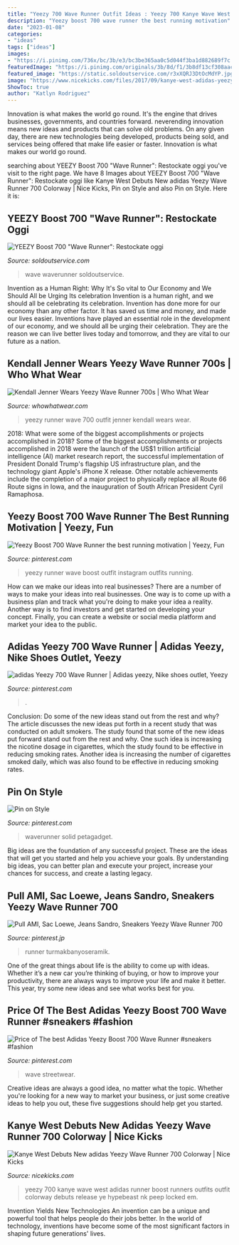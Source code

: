 ```yaml
---
title: "Yeezy 700 Wave Runner Outfit Ideas : Yeezy 700 Kanye Wave West Adidas Runner Boost Runners Outfits Outfit Colorway Debuts Release Ye Hypebeast Nk Peep Locked Em"
description: "Yeezy boost 700 wave runner the best running motivation"
date: "2023-01-08"
categories:
- "ideas"
tags: ["ideas"]
images:
- "https://i.pinimg.com/736x/bc/3b/e3/bc3be365aa0c5d044f3ba1d882689f7c.jpg"
featuredImage: "https://i.pinimg.com/originals/3b/8d/f1/3b8df13cf308aaccb5507ca498b300ff.jpg"
featured_image: "https://static.soldoutservice.com/r3xXQRJ3DtOcMdYP.jpg"
image: "https://www.nicekicks.com/files/2017/09/kanye-west-adidas-yeezy-wave-runner-700.jpg"
ShowToc: true
author: "Katlyn Rodriguez"
---
```



Innovation is what makes the world go round. It's the engine that drives businesses, governments, and countries forward. neverending innovation means new ideas and products that can solve old problems. On any given day, there are new technologies being developed, products being sold, and services being offered that make life easier or faster. Innovation is what makes our world go round.

	

		
searching about YEEZY Boost 700 &quot;Wave Runner&quot;: Restockate oggi you've visit to the right page. We have 8 Images about YEEZY Boost 700 &quot;Wave Runner&quot;: Restockate oggi like Kanye West Debuts New adidas Yeezy Wave Runner 700 Colorway | Nice Kicks, Pin on Style and also Pin on Style. Here it is:
		
    
## YEEZY Boost 700 &quot;Wave Runner&quot;: Restockate Oggi

<img loading=lazy src="https://static.soldoutservice.com/r3xXQRJ3DtOcMdYP.jpg" onerror="this.onerror=null;this.src='https://tse4.mm.bing.net/th?id=OIP.MjZptGOVETWgP5Kw4LmergHaE6&amp;pid=15.1';" alt="YEEZY Boost 700 &quot;Wave Runner&quot;: Restockate oggi">

_Source: soldoutservice.com_

>wave waverunner soldoutservice. 

	

Invention as a Human Right: Why It's So vital to Our Economy and We Should All be Urging Its celebration
Invention is a human right, and we should all be celebrating its celebration. Invention has done more for our economy than any other factor. It has saved us time and money, and made our lives easier.
Inventions have played an essential role in the development of our economy, and we should all be urging their celebration. They are the reason we can live better lives today and tomorrow, and they are vital to our future as a nation.

    
## Kendall Jenner Wears Yeezy Wave Runner 700s | Who What Wear

<img loading=lazy src="https://cdn.cliqueinc.com/posts/242778/kendall-jenner-wears-yeezy-wave-runner-700-242778-1511283961206-image.700x0c.jpg" onerror="this.onerror=null;this.src='https://tse2.mm.bing.net/th?id=OIP.PJ2deiFp8fIbFr2YEz-flAHaNj&amp;pid=15.1';" alt="Kendall Jenner Wears Yeezy Wave Runner 700s | Who What Wear">

_Source: whowhatwear.com_

>yeezy runner wave 700 outfit jenner kendall wears wear. 

	

2018: What were some of the biggest accomplishments or projects accomplished in 2018?
Some of the biggest accomplishments or projects accomplished in 2018 were the launch of the US$1 trillion artificial intelligence (AI) market research report, the successful implementation of President Donald Trump's flagship US infrastructure plan, and the technology giant Apple's iPhone X release. Other notable achievements include the completion of a major project to physically replace all Route 66 Route signs in Iowa, and the inauguration of South African President Cyril Ramaphosa.

    
## Yeezy Boost 700 Wave Runner The Best Running Motivation | Yeezy, Fun

<img loading=lazy src="https://i.pinimg.com/originals/c7/1e/a1/c71ea130254b1a9e6c03f30684511901.jpg" onerror="this.onerror=null;this.src='https://tse2.mm.bing.net/th?id=OIP.7rd9tadDNbDdlJAhZvxA1wHaHR&amp;pid=15.1';" alt="Yeezy Boost 700 Wave Runner the best running motivation | Yeezy, Fun">

_Source: pinterest.com_

>yeezy runner wave boost outfit instagram outfits running. 

	

How can we make our ideas into real businesses?
There are a number of ways to make your ideas into real businesses. One way is to come up with a business plan and track what you're doing to make your idea a reality. Another way is to find investors and get started on developing your concept. Finally, you can create a website or social media platform and market your idea to the public.

    
## Adidas Yeezy 700 Wave Runner | Adidas Yeezy, Nike Shoes Outlet, Yeezy

<img loading=lazy src="https://i.pinimg.com/originals/da/a6/7e/daa67e4ad6ce5f337c53086b661e42d9.jpg" onerror="this.onerror=null;this.src='https://tse2.mm.bing.net/th?id=OIP.GrXN9n28gqE0f0DDQ50u0wHaJC&amp;pid=15.1';" alt="adidas Yeezy 700 Wave Runner | Adidas yeezy, Nike shoes outlet, Yeezy">

_Source: pinterest.com_

>. 

	

Conclusion: Do some of the new ideas stand out from the rest and why?
The article discusses the new ideas put forth in a recent study that was conducted on adult smokers. The study found that some of the new ideas put forward stand out from the rest and why. One such idea is increasing the nicotine dosage in cigarettes, which the study found to be effective in reducing smoking rates. Another idea is increasing the number of cigarettes smoked daily, which was also found to be effective in reducing smoking rates.

    
## Pin On Style

<img loading=lazy src="https://i.pinimg.com/736x/bc/3b/e3/bc3be365aa0c5d044f3ba1d882689f7c.jpg" onerror="this.onerror=null;this.src='https://tse3.mm.bing.net/th?id=OIP.5qZD8jgBi-nIvKIdeZOjEQHaHa&amp;pid=15.1';" alt="Pin on Style">

_Source: pinterest.com_

>waverunner solid petagadget. 

	

Big ideas are the foundation of any successful project. These are the ideas that will get you started and help you achieve your goals. By understanding big ideas, you can better plan and execute your project, increase your chances for success, and create a lasting legacy.

    
## Pull AMI, Sac Loewe, Jeans Sandro, Sneakers Yeezy Wave Runner 700

<img loading=lazy src="https://i.pinimg.com/originals/3b/8d/f1/3b8df13cf308aaccb5507ca498b300ff.jpg" onerror="this.onerror=null;this.src='https://tse1.mm.bing.net/th?id=OIP.WER8sXoC8H0O4OgjVwKz2QHaKC&amp;pid=15.1';" alt="Pull AMI, Sac Loewe, Jeans Sandro, Sneakers Yeezy Wave Runner 700">

_Source: pinterest.jp_

>runner turmakbanyoseramik. 

	

One of the great things about life is the ability to come up with ideas. Whether it’s a new car you’re thinking of buying, or how to improve your productivity, there are always ways to improve your life and make it better. This year, try some new ideas and see what works best for you.

    
## Price Of The Best Adidas Yeezy Boost 700 Wave Runner #sneakers #fashion

<img loading=lazy src="https://i.pinimg.com/originals/44/e5/37/44e53762d7eb4cf5d2318e7661713ae0.jpg" onerror="this.onerror=null;this.src='https://tse1.mm.bing.net/th?id=OIP.qCE1ez6cGH5kZmGwRYrlVAHaIf&amp;pid=15.1';" alt="Price of The best Adidas Yeezy Boost 700 Wave Runner #sneakers #fashion">

_Source: pinterest.com_

>wave streetwear. 

	

Creative ideas are always a good idea, no matter what the topic. Whether you're looking for a new way to market your business, or just some creative ideas to help you out, these five suggestions should help get you started.

    
## Kanye West Debuts New Adidas Yeezy Wave Runner 700 Colorway | Nice Kicks

<img loading=lazy src="https://www.nicekicks.com/files/2017/09/kanye-west-adidas-yeezy-wave-runner-700.jpg" onerror="this.onerror=null;this.src='https://tse1.mm.bing.net/th?id=OIP._HDSbnf1LuuhakTvvpsxEAHaLH&amp;pid=15.1';" alt="Kanye West Debuts New adidas Yeezy Wave Runner 700 Colorway | Nice Kicks">

_Source: nicekicks.com_

>yeezy 700 kanye wave west adidas runner boost runners outfits outfit colorway debuts release ye hypebeast nk peep locked em. 

	

Invention Yields New Technologies
An invention can be a unique and powerful tool that helps people do their jobs better. In the world of technology, inventions have become some of the most significant factors in shaping future generations' lives.

